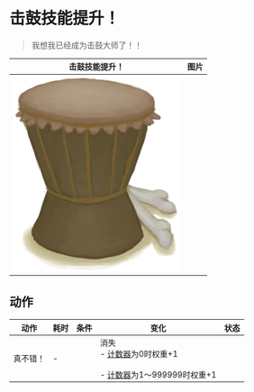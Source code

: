 # 击鼓技能提升！  
> 我想我已经成为击鼓大师了！！  
  
  击鼓技能提升！  |   图片   
 ----  |  ----:   
   |  ![](Sprite/Drum.png)   
  
## 动作  
动作  |  耗时  |  条件  |  变化  |  状态  
----  |  ----  |  ----  |  ----  |  ----  
真不错！<br>  |  -  |    |  消失<br>- [计数器](TickCounter.md)为0时权重+1<br><br>- [计数器](TickCounter.md)为1～999999时权重+1<br>  |    
